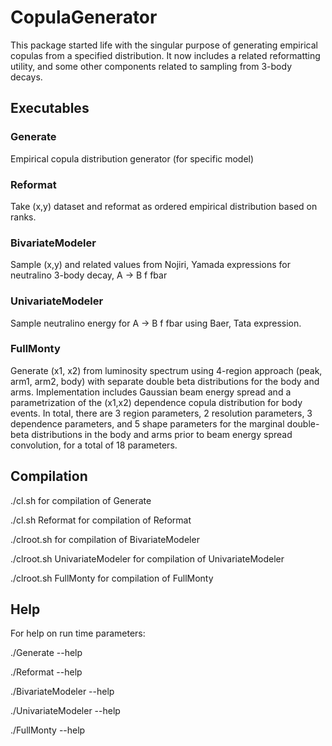 # CopulaGenerator
This package started life with the singular purpose of generating empirical 
copulas from a specified distribution. It now includes a related reformatting 
utility, and some other components related to sampling from 3-body decays.

## Executables
### Generate           
Empirical copula distribution generator (for specific model)
### Reformat           
Take (x,y) dataset and reformat as ordered empirical distribution based on ranks.
### BivariateModeler   
Sample (x,y) and related values from Nojiri, Yamada expressions for neutralino 3-body decay, A -> B f fbar 
### UnivariateModeler  
Sample neutralino energy for A -> B f fbar using Baer, Tata expression.
### FullMonty
Generate (x1, x2) from luminosity spectrum using 4-region approach 
(peak, arm1, arm2, body) with separate double beta distributions for 
the body and arms. Implementation includes Gaussian beam energy spread 
and a parametrization of the (x1,x2) dependence copula distribution for 
body events. In total, there are 3 region parameters, 2 resolution parameters, 
3 dependence parameters, and 5 shape parameters for the marginal double-beta 
distributions in the body and arms prior to beam energy spread convolution, 
for a total of 18 parameters.

## Compilation
./cl.sh for compilation of Generate

./cl.sh Reformat for compilation of Reformat

./clroot.sh for compilation of BivariateModeler

./clroot.sh UnivariateModeler for compilation of UnivariateModeler

./clroot.sh FullMonty for compilation of FullMonty

## Help
For help on run time parameters:

./Generate --help

./Reformat --help

./BivariateModeler --help

./UnivariateModeler --help

./FullMonty --help
